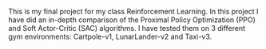 This is my final project for my class Reinforcement Learning. In this project I have did an in-depth comparison of the Proximal Policy Optimization (PPO) and Soft Actor-Critic (SAC) algorithms. I have tested them on 3 different gym environments: Cartpole-v1, LunarLander-v2 and Taxi-v3.
